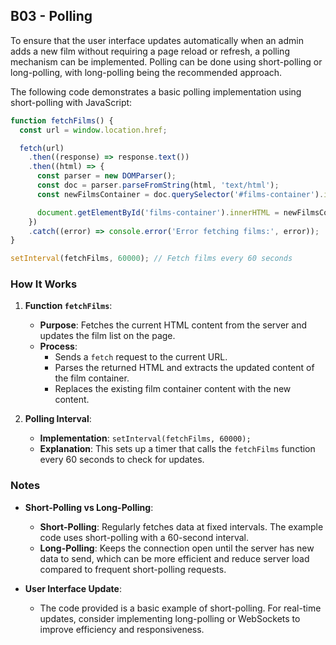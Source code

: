 ## B03 - Polling

To ensure that the user interface updates automatically when an admin adds a new film without requiring a page reload or refresh, a polling mechanism can be implemented. Polling can be done using short-polling or long-polling, with long-polling being the recommended approach.

The following code demonstrates a basic polling implementation using short-polling with JavaScript:

```javascript
function fetchFilms() {
  const url = window.location.href;

  fetch(url)
    .then((response) => response.text())
    .then((html) => {
      const parser = new DOMParser();
      const doc = parser.parseFromString(html, 'text/html');
      const newFilmsContainer = doc.querySelector('#films-container').innerHTML;

      document.getElementById('films-container').innerHTML = newFilmsContainer;
    })
    .catch((error) => console.error('Error fetching films:', error));
}

setInterval(fetchFilms, 60000); // Fetch films every 60 seconds
```

### How It Works

1. **Function `fetchFilms`**:

   - **Purpose**: Fetches the current HTML content from the server and updates the film list on the page.
   - **Process**:
     - Sends a `fetch` request to the current URL.
     - Parses the returned HTML and extracts the updated content of the film container.
     - Replaces the existing film container content with the new content.

2. **Polling Interval**:
   - **Implementation**: `setInterval(fetchFilms, 60000);`
   - **Explanation**: This sets up a timer that calls the `fetchFilms` function every 60 seconds to check for updates.

### Notes

- **Short-Polling vs Long-Polling**:

  - **Short-Polling**: Regularly fetches data at fixed intervals. The example code uses short-polling with a 60-second interval.
  - **Long-Polling**: Keeps the connection open until the server has new data to send, which can be more efficient and reduce server load compared to frequent short-polling requests.

- **User Interface Update**:
  - The code provided is a basic example of short-polling. For real-time updates, consider implementing long-polling or WebSockets to improve efficiency and responsiveness.
